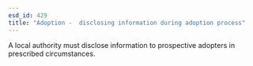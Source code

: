 ```yaml
---
esd_id: 429
title: "Adoption -  disclosing information during adoption process"
---
```


A local authority must disclose information to prospective adopters in prescribed circumstances.

